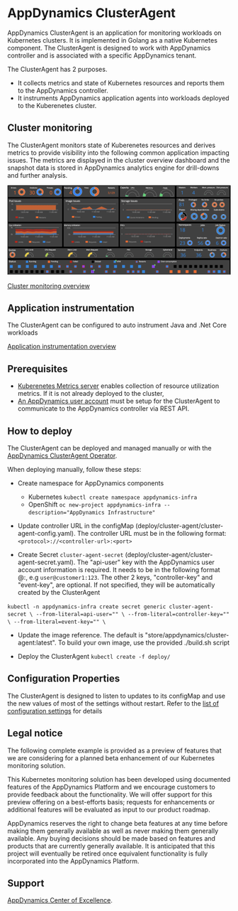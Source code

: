 # AppDynamics ClusterAgent

AppDynamics ClusterAgent is an application for monitoring workloads on Kubernetes clusters. It is implemented in Golang as a native Kubernetes component. The ClusterAgent is designed to work with AppDynamics controller and is associated with a specific AppDynamics tenant. 

The ClusterAgent has 2 purposes.
 
 * It collects metrics and state of Kubernetes resources and reports them to the AppDynamics controller.
 * It instruments AppDynamics application agents into workloads deployed to the Kuberenetes cluster.


## Cluster monitoring
The ClusterAgent monitors state of Kuberenetes resources and derives metrics to provide visibility into the following common application impacting issues. The metrics are displayed in the cluster overview dashboard and the snapshot data is stored in AppDynamics analytics engine for drill-downs and further analysis.

![Cluster Overview Dashboard](https://github.com/Appdynamics/cluster-agent/blob/master/docs/assets/cluster-dashboard.png)

 [Cluster monitoring overview](https://github.com/Appdynamics/cluster-agent/blob/master/docs/monitoring.md)



## Application instrumentation

The ClusterAgent can be configured to auto instrument Java and .Net Core workloads

[Application instrumentation overview](https://github.com/Appdynamics/cluster-agent/blob/master/docs/instrumentation.md)

## Prerequisites

* [Kuberenetes Metrics server](https://github.com/kubernetes-incubator/metrics-server) enables collection of resource utilization metrics. If it is not already deployed to the cluster, 
* [An AppDynamics user account](https://github.com/Appdynamics/cluster-agent/blob/master/docs/rest-user-role.md) must be setup for the ClusterAgent to communicate to the AppDynamics controller via REST API.

## How to deploy

The ClusterAgent can be deployed and managed manually or with the [AppDynamics ClusterAgent Operator](https://github.com/Appdynamics/appdynamics-operator/blob/master/README.md). 

When deploying manually, follow these steps:

* Create namespace for AppDynamics components
  * Kubernetes
   `kubectl create namespace appdynamics-infra`
  * OpenShift
   `oc new-project appdynamics-infra --description="AppDynamics Infrastructure"`
* Update controller URL in the configMap (deploy/cluster-agent/cluster-agent-config.yaml). The controller URL must be in the following format:
` <protocol>://<controller-url>:<port> `

* Create Secret `cluster-agent-secret` (deploy/cluster-agent/cluster-agent-secret.yaml). The "api-user" key with the AppDynamics user account information is required. It needs to be in the following format <username>@<account>:<password>, e.g ` user@customer1:123 `. The other 2 keys, "controller-key" and "event-key", are optional. If not specified, they will be automatically created by the ClusterAgent

`
kubectl -n appdynamics-infra create secret generic cluster-agent-secret \
--from-literal=api-user="" \
--from-literal=controller-key="" \
--from-literal=event-key="" \
`

* Update the image reference. The default is "store/appdynamics/cluster-agent:latest". To build your own image, use the provided ./build.sh script 

* Deploy the ClusterAgent
 `kubectl create -f deploy/`



## Configuration Properties

The ClusterAgent is designed to listen to updates to its configMap and use the new values of most of the settings without restart.
Refer to the [list of configuration settings](https://github.com/Appdynamics/cluster-agent/blob/master/docs/configs.md) for details


## Legal notice
The following complete example is provided as a preview of features that we are considering for a planned beta enhancement of our Kubernetes monitoring solution.

This Kubernetes monitoring solution has been developed using documented features of the AppDynamics Platform and we encourage customers to provide feedback about the functionality.  We will offer support for this preview offering on a best-efforts basis; requests for enhancements or additional features will be evaluated as input to our product roadmap.

AppDynamics reserves the right to change beta features at any time before making them generally available as well as never making them generally available. Any buying decisions should be made based on features and products that are currently generally available.  It is anticipated that this project will eventually be retired once equivalent functionality is fully incorporated into the AppDynamics Platform.

## Support

 [AppDynamics Center of Excellence](mailto:help@appdynamics.com).

